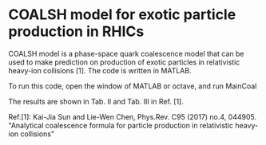# COALSH model for exotic particle production in RHICs
COALSH model is a phase-space quark coalescence model that can be used to make prediction on production of exotic particles in relativistic heavy-ion collisions [1]. The code is written in MATLAB.

To run this code, open the window of MATLAB or octave, and run
MainCoal

The results are shown in Tab. II and Tab. III in Ref. [1].

Ref.[1]: Kai-Jia Sun and Lie-Wen Chen, Phys.Rev. C95 (2017) no.4, 044905. "Analytical coalescence formula for particle production in relativistic heavy-ion collisions"
